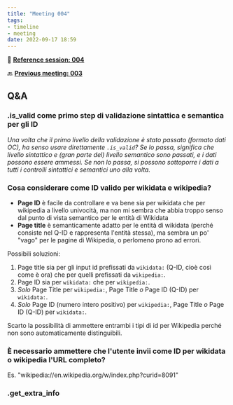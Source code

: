```yaml
---
title: "Meeting 004"
tags:
- timeline
- meeting
date: 2022-09-17 18:59
---
```

<span 
		class="ob-timelines"
		data-date="2022-09-17-00">
</span>
📑 [**Reference session: 004**](notes/sessions/session%20004.md)

🔙 [**Previous meeting: 003**](notes/meetings/meeting%20003.md)


## **Q&A**
### .is_valid come primo step di validazione sintattica e semantica per gli ID
*Una volta che il primo livello della validazione è stato passato (formato dati OC), ha senso usare direttamente `.is_valid`? Se lo passa, significa che livello sintattico e (gran parte del) livello semantico sono passati, e i dati possono essere ammessi. Se non lo passa, si possono sottoporre  i dati a tutti i controlli sintattici e semantici uno alla volta.*


### Cosa considerare come ID valido per wikidata e wikipedia?
* **Page ID** è facile da controllare e va bene sia per wikidata che per wikipedia a livello univocità, ma non mi sembra che abbia troppo senso dal punto di vista semantico per le entità di Wikidata
* **Page title** è semanticamente adatto per le entità di wikidata (perché consiste nel Q-ID e rappresenta l'entità stessa), ma sembra un po' "vago" per le pagine di Wikipedia, o perlomeno prono ad errori.

Possibili soluzioni:
1. Page title sia per gli input id prefissati da `wikidata:` (Q-ID, cioè così come è ora) che per quelli prefissati da `wikipedia:`. 
2. Page ID sia per `wikidata:` che per `wikipedia:`.
3. *Solo* Page Title per `wikipedia:`, Page Title *o* Page ID (Q-ID) per `wikidata:`.
4. *Solo* Page ID (numero intero positivo) per `wikipedia:`, Page Title *o* Page ID (Q-ID) per `wikidata:`.

Scarto la possibilità di ammettere entrambi i tipi di id per Wikipedia perché non sono automaticamente distinguibili. 

### È necessario ammettere che l'utente invii come ID per wikidata o wikipedia l'URL completo?
Es. "wikipedia://en.wikipedia.org/w/index.php?curid=8091"  

### .get_extra_info
